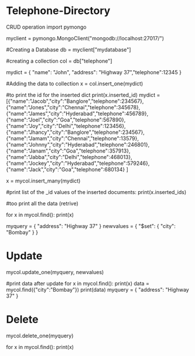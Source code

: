 # Telephone-Directory
CRUD operation
import pymongo

myclient = pymongo.MongoClient("mongodb://localhost:27017/")

#Creating a Database
db = myclient["mydatabase"]

#creating a collection
col = db["telephone"]
  
mydict = { "name": "John", "address": "Highway 37","telephone":12345 }

#Adding the data to collection
x = col.insert_one(mydict)

#to print the id for the inserted dict
print(x.inserted_id)
mydict = [{"name":"Jacob","city":"Banglore","telephone":234567},
           {"name":"Jones","city":"Chennai","telephone":345678},
           {"name":"James","city":"Hyderabad","telephone":456789},
           {"name":"Joel","city":"Goa","telephone":567890},
           {"name":"Joy","city":"Delhi","telephone":123456},
           {"name":"Jhancy","city":"Banglore","telephone":234567},
           {"name":"Jamam","city":"Chennai","telephone":13579},
           {"name":"Johnny","city":"Hyderabad","telephone":246801},
           {"name":"Janam","city":"Goa","telephone":357913},
           {"name":"Jabba","city":"Delhi","telephone":468013},
           {"name":"Jockey","city":"Hyderabad","telephone":579246},
           {"name":"Jack","city":"Goa","telephone":680134}
                     ]

x = mycol.insert_many(mydict)

#print list of the _id values of the inserted documents:
print(x.inserted_ids)

#too print all the data (retrive)

for x in mycol.find():
  print(x)
  
myquery = { "address": "Highway 37" }
newvalues = { "$set": { "city": "Bombay" } }

# Update
mycol.update_one(myquery, newvalues)

#print data after update
for x in mycol.find():
  print(x)
data = mycol.find({"city":"Bombay"})
print(data)
myquery = { "address": "Highway 37" }


# Delete
mycol.delete_one(myquery)

for x in mycol.find():
  print(x)

